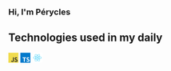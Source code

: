 ### Hi, I'm Pérycles

## Technologies used in my daily
<div>
<!--   <img align= "center" alt="JavaScript" src="https://img.shields.io/badge/JavaScript-F7DF1E?style=for-the-badge&logo=javascript&logoColor=black" /> 
	<img align= "center" alt="Java" src="https://img.shields.io/badge/Java-ED8B00?style=for-the-badge&logo=java&logoColor=white" /> 
  <img align= "center" alt="React" src=https://img.shields.io/badge/React-20232A?style=for-the-badge&logo=react&logoColor=61DAFB" /> 
  <img align= "center" alt="TypeScript" src=https://img.shields.io/badge/TypeScript-007ACC?style=for-the-badge&logo=typescript&logoColor=white" />  -->
	<code><img height="20" src="https://raw.githubusercontent.com/github/explore/80688e429a7d4ef2fca1e82350fe8e3517d3494d/topics/javascript/javascript.png"></code>
<code><img height="20" src="https://raw.githubusercontent.com/github/explore/80688e429a7d4ef2fca1e82350fe8e3517d3494d/topics/typescript/typescript.png"></code>
<code><img height="20" src="https://raw.githubusercontent.com/github/explore/80688e429a7d4ef2fca1e82350fe8e3517d3494d/topics/react/react.png"></code>

</div>
<!--
**peryclesjr/peryclesjr** is a ✨ _special_ ✨ repository because its `README.md` (this file) appears on your GitHub profile.

Here are some ideas to get you started:

- 🔭 I’m currently working on ...
- 🌱 I’m currently learning ...
- 👯 I’m looking to collaborate on ...
- 🤔 I’m looking for help with ...
- 💬 Ask me about ...
- 📫 How to reach me: ...
- 😄 Pronouns: ...
- ⚡ Fun fact: ...
-->
